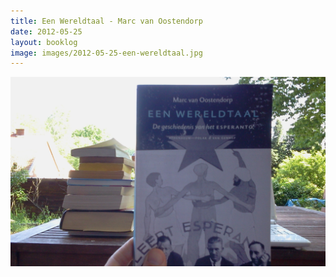 ```yaml
---
title: Een Wereldtaal - Marc van Oostendorp
date: 2012-05-25
layout: booklog
image: images/2012-05-25-een-wereldtaal.jpg
---
```

![Een Wereldtaal - Marc van Oostendorp](images/2012-05-25-een-wereldtaal.jpg)
